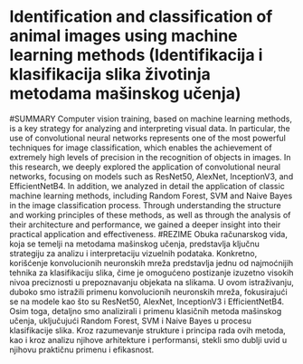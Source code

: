 # Identification and classification of animal images using machine learning methods (Identifikacija i klasifikacija slika životinja metodama mašinskog učenja)
#SUMMARY
Computer vision training, based on machine learning methods, is a key strategy for analyzing and interpreting visual data. In particular, the use of convolutional neural networks represents one of the most powerful techniques for image classification, which enables the achievement of extremely high levels of precision in the recognition of objects in images. In this research, we deeply explored the application of convolutional neural networks, focusing on models such as ResNet50, AlexNet, InceptionV3, and EfficientNetB4. In addition, we analyzed in detail the application of classic machine learning methods, including Random Forest, SVM and Naive Bayes in the image classification process. Through understanding the structure and working principles of these methods, as well as through the analysis of their architecture and performance, we gained a deeper insight into their practical application and effectiveness.
#REZIME
Obuka računarskog vida, koja se temelji na metodama mašinskog učenja, predstavlja ključnu strategiju za analizu i interpretaciju vizuelnih podataka. Konkretno, korišćenje konvolucionih neuronskih mreža predstavlja jednu od najmoćnijih tehnika za klasifikaciju slika, čime je omogućeno postizanje izuzetno visokih nivoa preciznosti u prepoznavanju objekata na slikama. U ovom istraživanju, duboko smo istražili primenu konvolucionih neuronskih mreža, fokusirajući se na modele kao što su ResNet50, AlexNet, InceptionV3 i EfficientNetB4. Osim toga, detaljno smo analizirali i primenu klasičnih metoda mašinskog učenja, uključujući Random Forest, SVM i Naive Bayes u procesu klasifikacije slika. Kroz razumevanje strukture i principa rada ovih metoda, kao i kroz analizu njihove arhitekture i performansi, stekli smo dublji uvid u njihovu praktičnu primenu i  efikasnost. 
